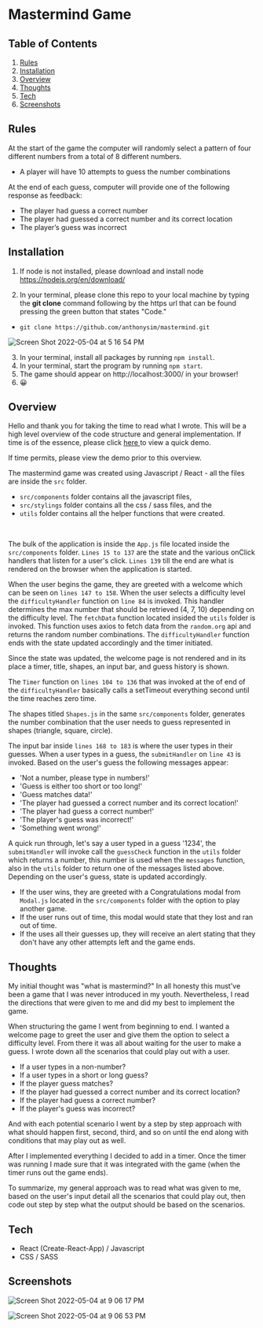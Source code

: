 # Mastermind Game

## Table of Contents

1. [Rules](#Rules)
2. [Installation](#Installation)
3. [Overview](#Overview)
4. [Thoughts](#Thoughts)
5. [Tech](#Tech)
6. [Screenshots](#Screenshots)

## Rules

At the start of the game the computer will randomly select a pattern of four different
numbers from a total of 8 different numbers.

- A player will have 10 attempts to guess the number combinations

At the end of each guess, computer will provide one of the following response
as feedback:

- The player had guess a correct number
- The player had guessed a correct number and its correct location
- The player’s guess was incorrect

## Installation

1) If node is not installed, please download and install node https://nodejs.org/en/download/

2) In your terminal, please clone this repo to your local machine by typing the **git clone** command
following by the https url that can be found pressing the green button that states "Code."

- ```git clone https://github.com/anthonysim/mastermind.git```

![Screen Shot 2022-05-04 at 5 16 54 PM](https://user-images.githubusercontent.com/31682285/166847133-6e476c89-c8a7-4476-9267-d266815b66d2.png)

3) In your terminal, install all packages by running ```npm install```.
4) In your terminal, start the program by running ```npm start```.
5) The game should appear on http://localhost:3000/ in your browser!
6) 😀

## Overview

Hello and thank you for taking the time to read what I wrote. This will be a high level overview of the code structure and general implementation. If time is of the essence, please click <a target="_blank" href="https://drive.google.com/file/d/1NLoRm0B9ueeeHNVasq6o5gWarWf4S_Uj/view?usp=sharing">here
</a>
<span>to view a quick demo.</span>

If time permits, please view the demo prior to this overview.

The mastermind game was created using Javascript / React - all the files are inside the ```src``` folder.

- ```src/components``` folder contains all the javascript files,
- ```src/stylings``` folder contains all the css / sass files, and the
- ```utils``` folder contains all the helper functions that were created.

<br/>

The bulk of the application is inside the ```App.js``` file located inside the ```src/components``` folder. ```Lines 15 to 137``` are the state and the various onClick handlers that listen for a user's click. ```Lines 139``` till the end are what is rendered on the browser when the application is started.


When the user begins the game, they are greeted with a welcome which can be seen on ```lines 147 to 158```. When the user selects a difficulty level the ```difficultyHandler``` function on ```line 84``` is invoked. This handler determines the max number that should be retrieved (4, 7, 10) depending on the difficulty level. The ```fetchData``` function located insided the ```utils``` folder is invoked. This function uses axios to fetch data from the ```random.org``` api and returns the random number combinations. The ```difficultyHandler``` function ends with the state updated accordingly and the timer initiated.

Since the state was updated, the welcome page is not rendered  and in its place a timer, title, shapes, an input bar, and guess history is shown.

The ```Timer``` function on ```lines 104 to 136``` that was invoked at the of end of the ```difficultyHandler``` basically calls a setTimeout everything second until the time reaches zero time.

The shapes titled ```Shapes.js``` in the same ```src/components``` folder, generates the number combination that the user needs to guess represented in shapes (triangle, square, circle).

The input bar inside ```lines 168 to 183``` is where the user types in their guesses. When a user types in a guess, the ```submitHandler``` on ```line 43``` is invoked. Based on the user's guess the following messages appear:

- 'Not a number, please type in numbers!'
- 'Guess is either too short or too long!'
- 'Guess matches data!'
- 'The player had guessed a correct number and its correct location!'
- 'The player had guess a correct number!'
- 'The player's guess was incorrect!'
- 'Something went wrong!'

A quick run through, let's say a user typed in a guess '1234', the ```submitHandler``` will invoke call the ```guessCheck``` function in the ```utils``` folder which returns a number, this number is used when the ```messages``` function, also in the ```utils``` folder to return one of the messages listed above. Depending on the user's guess, state is updated accordingly.

- If the user wins, they are greeted with a Congratulations modal from ```Modal.js``` located in the ```src/components``` folder with the option to play another game.
- If the user runs out of time, this modal would state that they lost and ran out of time.
- If the uses all their guesses up, they will receive an alert stating that they don't have any other attempts left and the game ends.

## Thoughts

My initial thought was "what is mastermind?" In all honesty this must've been a game that I was never introduced in my youth. Nevertheless, I read the directions that were given to me and did my best to implement the game.

When structuring the game I went from beginning to end. I wanted a welcome page to greet the user and give them the option to select a difficulty level. From there it was all about waiting for the user to make a guess. I wrote down all the scenarios that could play out with a user.

- If a user types in a non-number?
- If a user types in a short or long guess?
- If the player guess matches?
- If the player had guessed a correct number and its correct location?
- If the player had guess a correct number?
- If the player's guess was incorrect?

And with each potential scenario I went by a step by step approach with what should happen first, second, third, and so on until the end along with conditions that may play out as well.

After I implemented everything I decided to add in a timer. Once the timer was running I made sure that it was integrated with the game (when the timer runs out the game ends).

To summarize, my general approach was to read what was given to me, based on the user's input detail all the scenarios that could play out, then code out step by step what the output should be based on the scenarios.

## Tech

- React (Create-React-App) / Javascript
- CSS / SASS

## Screenshots

![Screen Shot 2022-05-04 at 9 06 17 PM](https://user-images.githubusercontent.com/31682285/166862414-c2c59e4e-f8fc-4be5-a173-ff68c3a2cb10.png)

![Screen Shot 2022-05-04 at 9 06 53 PM](https://user-images.githubusercontent.com/31682285/166862416-062edef6-c5b0-4edf-b381-ae6c4b20ce67.png)
